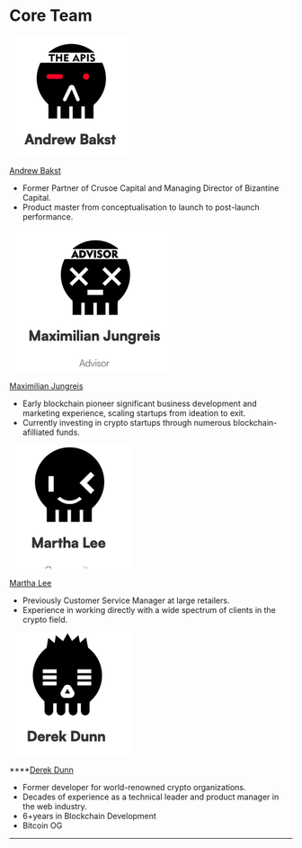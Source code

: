 # Core Team

![](<../.gitbook/assets/截屏2022-03-23 下午12.43.00.png>)

[Andrew Bakst](https://twitter.com/andrew\_bakst)

* Former Partner of Crusoe Capital and Managing Director of Bizantine Capital.&#x20;
* Product master from conceptualisation to launch to post-launch performance.

![](<../.gitbook/assets/截屏2022-03-23 下午12.44.15.png>)

[Maximilian Jungreis](https://twitter.com/MaxWolf\_\_)

* Early blockchain pioneer significant business development and marketing experience, scaling startups from ideation to exit.&#x20;
* Currently investing in crypto startups through numerous blockchain-afilliated funds.

![](<../.gitbook/assets/截屏2022-03-23 下午12.43.18.png>)

[Martha Lee](https://twitter.com/martha\_leee)

* Previously Customer Service Manager at large retailers.&#x20;
* Experience in working directly with a wide spectrum of clients in the crypto field.

![](<../.gitbook/assets/截屏2022-03-23 下午12.43.52.png>)

****[Derek Dunn](https://github.com/Derek-Dunn)

* Former developer for world-renowned crypto organizations.&#x20;
* Decades of experience as a technical leader and product manager in the web industry.
* 6+years in Blockchain Development&#x20;
* Bitcoin OG

****
